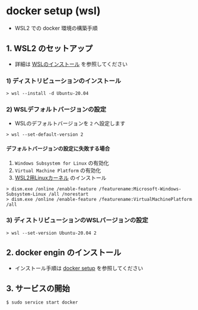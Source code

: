 # docker setup (wsl)

- WSL2 での docker 環境の構築手順

## 1. WSL2 のセットアップ

- 詳細は [WSLのインストール](https://docs.microsoft.com/ja-jp/windows/wsl/install) を参照してください


### 1) ディストリビューションのインストール

```
> wsl --install -d Ubuntu-20.04
```

### 2) WSLデフォルトバージョンの設定

- WSLのデフォルトバージョンを `2` へ設定します

```
> wsl --set-default-version 2
```

#### デフォルトバージョンの設定に失敗する場合

1. `Windows Subsystem for Linux` の有効化
1. `Virtual Machine Platform` の有効化
1. [WSL2用Linuxカーネル](https://wslstorestorage.blob.core.windows.net/wslblob/wsl_update_x64.msi) のインストール

```
> dism.exe /online /enable-feature /featurename:Microsoft-Windows-Subsystem-Linux /all /norestart
> dism.exe /online /enable-feature /featurename:VirtualMachinePlatform /all
```

### 3) ディストリビューションのWSLバージョンの設定

```
> wsl --set-version Ubuntu-20.04 2
```

## 2. docker engin のインストール

- インストール手順は [docker setup](./docker-setup.md) を参照してください

## 3. サービスの開始

```
$ sudo service start docker
```